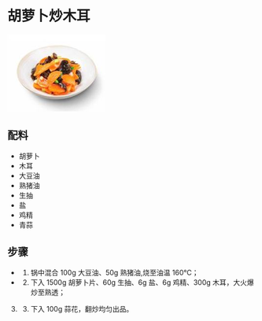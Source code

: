 # 胡萝卜炒木耳

![胡萝卜炒木耳](/images/胡萝卜炒木耳.jpg)

## 配料

- 胡萝卜
- 木耳
- 大豆油
- 熟猪油
- 生抽
- 盐
- 鸡精
- 青蒜

## 步骤

- 1. 锅中混合 100g 大豆油、50g 熟猪油,烧至油温 160℃；
- 2. 下入 1500g 胡萝卜片、60g 生抽、6g 盐、6g 鸡精、300g 木耳，大火爆炒至熟透；

3. 3. 下入 100g 蒜花，翻炒均匀出品。
